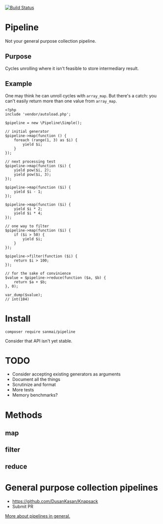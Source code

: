 [![Build Status](https://travis-ci.org/sanmai/pipeline.svg?branch=master)](https://travis-ci.org/sanmai/pipeline)

# Pipeline

Not your general purpose collection pipeline.

## Purpose

Cycles unrolling where it isn't feasible to store intermediary result.

## Example

One may think he can unroll cycles with `array_map`. But there's a catch: you can't easily return more than one value from `array_map`.

    <?php
    include 'vendor/autoload.php';
    
    $pipeline = new \Pipeline\Simple();
    
    // initial generator
    $pipeline->map(function () {
        foreach (range(1, 3) as $i) {
            yield $i;
        }
    });
    
    // next processing test
    $pipeline->map(function ($i) {
        yield pow($i, 2);
        yield pow($i, 3);
    });
    
    $pipeline->map(function ($i) {
        yield $i - 1;
    });
    
    $pipeline->map(function ($i) {
        yield $i * 2;
        yield $i * 4;
    });

    // one way to filter    
    $pipeline->map(function ($i) {
        if ($i > 50) {
            yield $i;
        }
    });
    
    $pipeline->filter(function ($i) {
        return $i > 100;
    });

    // for the sake of convinience    
    $value = $pipeline->reduce(function ($a, $b) {
        return $a + $b;
    }, 0);
    
    var_dump($value);
    // int(104)

# Install

    composer require sanmai/pipeline
    
Consider that API isn't yet stable.

# TODO

- Consider accepting existing generators as arguments
- Document all the things
- Scrutinize and format
- More tests
- Memory benchmarks?

# Methods

## map

## filter

## reduce

# General purpose collection pipelines

- https://github.com/DusanKasan/Knapsack
- Submit PR

[More about pipelines in general.](https://martinfowler.com/articles/collection-pipeline/)
